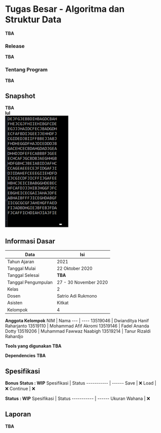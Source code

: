 # Tugas Besar - Algoritma dan Struktur Data
**TBA**

### Release
**TBA**
<!-- [v1.0](https://github.com/Lock1/Algeo01-19129/releases/tag/v1.0) -->


### Tentang Program
**TBA**
<!-- - Untuk guideline dan spesifikasi tentang tugas besar, terdapat pada folder "other/rule and guidelines/"
- Release versi **1.0** menandai bahwa release tersebut adalah **program yang dikumpulkan** ketika deadline, tanpa perubahan.
- Class utama bernama **Core**.
- Program dapat dijalankan dengan command line pada folder /bin/ atau menggunakan jar.
- Direkomendasikan untuk menjalankan program dari direktori utama repositori, gunakan "java -cp bin Core" atau "java -jar Alin1.jar"
- Untuk GUI, kode GUI belum selesai terimplementasikan.
- Secara default, program dijalankan dengan argument "**-CLI**", untuk mencoba GUI, dapat digunakan launch argument "**-GUI**".

### Style kode
- Karena belum terbiasa dengan OO beberapa kode ditulis ulang yang berakibat menambah clutter pada kode.
- Deklarasi variabel diusahakan untuk selalu dekat dengan penggunaanya untuk mengurangi scope.
- Indentasi dan penempatan bracket dijaga konsisten. -->

## Snapshot
**TBA** \
**lul** \
![Kekw](/other/img/cool.gif)
<!--
**Gauss-Jordan Elimination** \
![Gauss Jordan Elimination](/src/readme/gjelimination.gif) -->


## Informasi Dasar
Data                | Isi
----                | ---
Tahun Ajaran        | 2021
Tanggal Mulai       | 22 Oktober 2020
Tanggal Selesai     | **TBA**
Tanggal Pengumpulan | 27 - 30 November 2020
Kelas               | 2
Dosen               | Satrio Adi Rukmono
Asisten             | Kitkat
Kelompok            | 4


**Anggota Kelompok**
NIM      | Nama
---      | ----
13519046 | Dwianditya Hanif Raharjanto
13519110 | Mohammad Afif Akromi
13519146 | Fadel Ananda Dotty
13519206 | Muhammad Fawwaz Naabigh
13519214 | Tanur Rizaldi Rahardjo


**Tools yang digunakan**
**TBA**
<!-- Komponen      | Menggunakan
--------      | -----------
gcc (Ubuntu 7.4.0-1ubuntu1~18.04.1) 7.4.0-->

**Dependencies**
**TBA**
<!-- Komponen    | Menggunakan
--------    | -----------
JRE         | 9 -->


## Spesifikasi
<!--**Base Game**
Spesifikasi                       | Status
-----------                       | ------
Movement
Tick
Draw-->



<!--**Fitur**
**Status : WIP**
Spesifikasi                       | Status
-----------                       | ------
-->


**Bonus**
**Status : WIP**
Spesifikasi | Status
----------- | ------
Save        | :x:
Load        | :x:
Continue    | :x:

**Status : WIP**
Spesifikasi   | Status
-----------   | ------
Ukuran Wahana | :x:


## Laporan
**TBA**
<!-- **Status : Done** :white_check_mark: \
**5 / 5**
Bab                   | Status
---                   | ------
Deskripsi Masalah     | :white_check_mark:
Teori Singkat         | :white_check_mark:
Implementasi Program  | :white_check_mark:
Eksperimen            | :white_check_mark:
Kesimpulan            | :white_check_mark: -->
